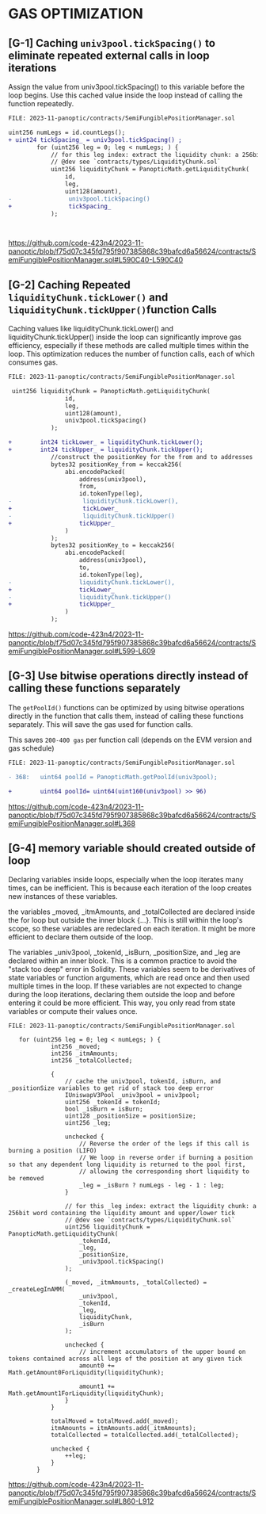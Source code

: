 # GAS OPTIMIZATION

##

## [G-1] Caching ``univ3pool.tickSpacing()`` to eliminate repeated external calls in loop iterations 

Assign the value from univ3pool.tickSpacing() to this variable before the loop begins.
Use this cached value inside the loop instead of calling the function repeatedly.

```diff
FILE: 2023-11-panoptic/contracts/SemiFungiblePositionManager.sol

uint256 numLegs = id.countLegs();
+ uint24 tickSpacing_ = univ3pool.tickSpacing() ;
        for (uint256 leg = 0; leg < numLegs; ) {
            // for this leg index: extract the liquidity chunk: a 256bit word containing the liquidity amount and upper/lower tick
            // @dev see `contracts/types/LiquidityChunk.sol`
            uint256 liquidityChunk = PanopticMath.getLiquidityChunk(
                id,
                leg,
                uint128(amount),
-                univ3pool.tickSpacing()
+                tickSpacing_
            );

         
```
https://github.com/code-423n4/2023-11-panoptic/blob/f75d07c345fd795f907385868c39bafcd6a56624/contracts/SemiFungiblePositionManager.sol#L590C40-L590C40

##

## [G-2] Caching Repeated ``liquidityChunk.tickLower()`` and ``liquidityChunk.tickUpper()``function Calls 

Caching values like liquidityChunk.tickLower() and liquidityChunk.tickUpper() inside the loop can significantly improve gas efficiency, especially if these methods are called multiple times within the loop. This optimization reduces the number of function calls, each of which consumes gas.

```diff
FILE: 2023-11-panoptic/contracts/SemiFungiblePositionManager.sol

 uint256 liquidityChunk = PanopticMath.getLiquidityChunk(
                id,
                leg,
                uint128(amount),
                univ3pool.tickSpacing()
            );

+        int24 tickLower_ = liquidityChunk.tickLower();
+        int24 tickUpper_ = liquidityChunk.tickUpper();
            //construct the positionKey for the from and to addresses
            bytes32 positionKey_from = keccak256(
                abi.encodePacked(
                    address(univ3pool),
                    from,
                    id.tokenType(leg),
-                    liquidityChunk.tickLower(),
+                    tickLower_
-                    liquidityChunk.tickUpper()
+                   tickUpper_ 
                )
            );
            bytes32 positionKey_to = keccak256(
                abi.encodePacked(
                    address(univ3pool),
                    to,
                    id.tokenType(leg),
-                   liquidityChunk.tickLower(),
+                   tickLower_
-                   liquidityChunk.tickUpper()
+                   tickUpper_ 
                )
            );

```
https://github.com/code-423n4/2023-11-panoptic/blob/f75d07c345fd795f907385868c39bafcd6a56624/contracts/SemiFungiblePositionManager.sol#L599-L609

##

## [G-3] Use bitwise operations directly instead of calling these functions separately

The ``getPoolId()`` functions can be optimized by using bitwise operations directly in the function that calls them, instead of calling these functions separately. This will save the gas used for function calls.

This saves ``200-400 gas`` per function call (depends on the EVM version and gas schedule)

```diff
FILE: 2023-11-panoptic/contracts/SemiFungiblePositionManager.sol

- 368:   uint64 poolId = PanopticMath.getPoolId(univ3pool);

+        uint64 poolId= uint64(uint160(univ3pool) >> 96)

```
https://github.com/code-423n4/2023-11-panoptic/blob/f75d07c345fd795f907385868c39bafcd6a56624/contracts/SemiFungiblePositionManager.sol#L368

##

## [G-4] memory variable should created outside of loop 

Declaring variables inside loops, especially when the loop iterates many times, can be inefficient. This is because each iteration of the loop creates new instances of these variables.

the variables _moved, _itmAmounts, and _totalCollected are declared inside the for loop but outside the inner block {...}. This is still within the loop's scope, so these variables are redeclared on each iteration. It might be more efficient to declare them outside of the loop.

The variables _univ3pool, _tokenId, _isBurn, _positionSize, and _leg are declared within an inner block. This is a common practice to avoid the "stack too deep" error in Solidity. These variables seem to be derivatives of state variables or function arguments, which are read once and then used multiple times in the loop.
If these variables are not expected to change during the loop iterations, declaring them outside the loop and before entering it could be more efficient. This way, you only read from state variables or compute their values once.

```solidity
FILE: 2023-11-panoptic/contracts/SemiFungiblePositionManager.sol

   for (uint256 leg = 0; leg < numLegs; ) {
            int256 _moved;
            int256 _itmAmounts;
            int256 _totalCollected;

            {
                // cache the univ3pool, tokenId, isBurn, and _positionSize variables to get rid of stack too deep error
                IUniswapV3Pool _univ3pool = univ3pool;
                uint256 _tokenId = tokenId;
                bool _isBurn = isBurn;
                uint128 _positionSize = positionSize;
                uint256 _leg;

                unchecked {
                    // Reverse the order of the legs if this call is burning a position (LIFO)
                    // We loop in reverse order if burning a position so that any dependent long liquidity is returned to the pool first,
                    // allowing the corresponding short liquidity to be removed
                    _leg = _isBurn ? numLegs - leg - 1 : leg;
                }

                // for this _leg index: extract the liquidity chunk: a 256bit word containing the liquidity amount and upper/lower tick
                // @dev see `contracts/types/LiquidityChunk.sol`
                uint256 liquidityChunk = PanopticMath.getLiquidityChunk(
                    _tokenId,
                    _leg,
                    _positionSize,
                    _univ3pool.tickSpacing()
                );

                (_moved, _itmAmounts, _totalCollected) = _createLegInAMM(
                    _univ3pool,
                    _tokenId,
                    _leg,
                    liquidityChunk,
                    _isBurn
                );

                unchecked {
                    // increment accumulators of the upper bound on tokens contained across all legs of the position at any given tick
                    amount0 += Math.getAmount0ForLiquidity(liquidityChunk);

                    amount1 += Math.getAmount1ForLiquidity(liquidityChunk);
                }
            }

            totalMoved = totalMoved.add(_moved);
            itmAmounts = itmAmounts.add(_itmAmounts);
            totalCollected = totalCollected.add(_totalCollected);

            unchecked {
                ++leg;
            }
        }

```
https://github.com/code-423n4/2023-11-panoptic/blob/f75d07c345fd795f907385868c39bafcd6a56624/contracts/SemiFungiblePositionManager.sol#L860-L912





